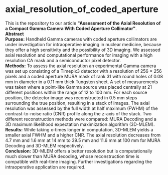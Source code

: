 # axial_resolution_of_coded_aperture
This is the repository to our article **"Assessment of the Axial Resolution of a Compact Gamma Camera With Coded Aperture Collimator"**. \
**Abstract**\
**Purpose:** Handheld Gamma cameras with coded aperture collimators are under investigation for intraoperative imaging in nuclear medicine, because they offer a high sensitivity and the possibility of 3D imaging. We assessed axial resolution and computational performance for imaging with a high resolution CA mask and a semiconductor pixel detector.\
**Methods:** To assess the axial resolution an experimental Gamma camera was set up consisting of a Timepix3 detector with a resolution of 256 × 256 pixels and a coded aperture MURA mask of rank 31 with round holes of 0.08 mm in diameter in a 0.11 mm thick Tungsten sheet. A set of measurements was taken where a point-like Gamma source was placed centrally at 21 different positions within the range of 12 to 100 mm. For each source position, the detector image was reconstructed in 0.5 mm steps surrounding the true position, resulting in a stack of images. The axial resolution was assessed by the full width at half maximum (FWHM) of the contrast-to-noise ratio (CNR) profile along the z-axis of the stack. Two different reconstruction methods were compared: MURA Decoding and a 3D maximum likelihood expectation maximization algorithm (3D-MLEM). \
**Results:** While taking x-times longer in computation, 3D-MLEM yields a smaller axial FWHM and a higher CNR. The axial resolution decreases from 4.7 mm and 1.6 mm at 14 mm to 39.5 mm and 11.6 mm at 100 mm for MURA Decoding and 3D-MLEM respectively. \
**Conclusion:** 3D-MLEM offers a better resolution but is computationally much slower than MURA decoding, whose reconstruction time is compatible with real-time imaging. Further investigations regarding the intraoperative application are required.
